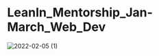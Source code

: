 # LeanIn_Mentorship_Jan-March_Web_Dev

![2022-02-05 (1)](https://user-images.githubusercontent.com/76809940/152635402-53edf1d0-757f-4a37-81c3-0a858be206e9.png)

